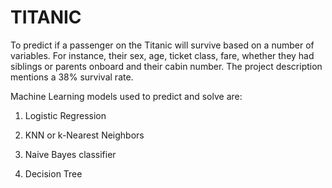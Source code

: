 # TITANIC
To predict if a passenger on the Titanic will survive based on a number of variables. For instance, their sex, age, ticket class, fare, whether they had siblings or parents onboard and their cabin number. The project description mentions a 38% survival rate.



Machine Learning models used to predict and solve are:

1. Logistic Regression

2. KNN or k-Nearest Neighbors

3. Naive Bayes classifier

4. Decision Tree 

